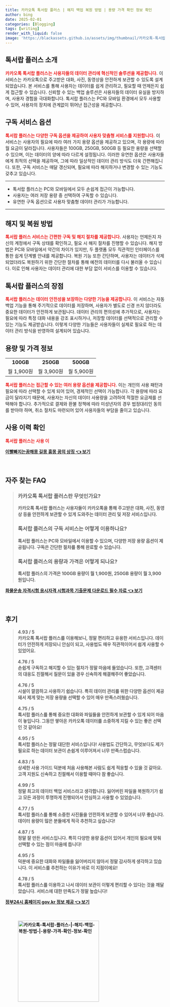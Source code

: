 ```yaml
---
title: 카카오톡 톡서랍 플러스 | 해지 백업 복원 방법 | 용량 가격 확인 정보 확인
author: bing
date: 2025-02-01
categories: [Blogging]
tags: [writing]
render_with_liquid: false
image: 'https://blackassets.github.io/assets/img/thumbnail/카카오톡-톡서랍-플러스-|-해지-백업-복원-방법-|-용량-가격-확인-정보-확인.webp'
---
```



<h2 id='톡서랍_플러스_소개'>톡서랍 플러스 소개</h2>

<p><b><span style="color: #ee2323;">카카오톡 톡서랍 플러스는 사용자들의 데이터 관리에 혁신적인 솔루션을 제공합니다.</span></b> 이 서비스는 카카오톡으로 주고받은 대화, 사진, 동영상을 안전하게 보관할 수 있도록 설계되었습니다. 본 서비스를 통해 사용자는 데이터를 쉽게 관리하고, 필요할 때 언제든지 쉽게 접근할 수 있습니다. 신뢰할 수 있는 백업 솔루션은 사용자들의 데이터 유실을 방지하며, 사용자 경험을 극대화합니다. 톡서랍 플러스는 PC와 모바일 환경에서 모두 사용할 수 있어, 사용자의 장치에 관계없이 뛰어난 접근성을 제공합니다.</p>

<h2 id='구독_서비스_옵션'>구독 서비스 옵션</h2>

<p><b><span style="color: #ee2323;">톡서랍 플러스는 다양한 구독 옵션을 제공하여 사용자 맞춤형 서비스를 지원합니다.</span></b> 이 서비스는 사용자의 필요에 따라 여러 가지 용량 옵션을 제공하고 있으며, 각 용량에 따라 월 요금이 달라집니다. 사용자들은 100GB, 250GB, 500GB 등 필요한 용량을 선택할 수 있으며, 이는 데이터의 양에 따라 다르게 설정됩니다. 이러한 유연한 옵션은 사용자들에게 최적의 선택을 제공하며, 그에 따라 일상적인 데이터 관리 방식도 더욱 간편해집니다. 또한, 구독 서비스는 매달 갱신되며, 필요에 따라 해지하거나 변경할 수 있는 기능도 갖추고 있습니다.</p>

<hr />

<ul>
    <li>톡서랍 플러스는 PC와 모바일에서 모두 손쉽게 접근이 가능합니다.</li>
    <li>사용자는 여러 저장 용량 중 선택하여 구독할 수 있습니다.</li>
    <li>유연한 구독 옵션으로 사용자 맞춤형 데이터 관리가 가능합니다.</li>
</ul>

<hr />

<h2 id='해지_및_복원_방법'>해지 및 복원 방법</h2>

<p><b><span style="color: #ee2323;">톡서랍 플러스 서비스는 간편한 구독 및 해지 절차를 제공합니다.</span></b> 사용자는 언제든지 자신의 계정에서 구독 상태를 확인하고, 필요 시 해지 절차를 진행할 수 있습니다. 해지 방법은 PC와 모바일에서 약간의 차이가 있지만, 두 플랫폼 모두 직관적인 인터페이스를 통한 쉽게 단계별 안내를 제공합니다. 복원 기능 또한 간단하며, 사용자는 데이터가 삭제되었더라도 복원하기 위한 간단한 절차를 통해 예전의 데이터를 다시 불러올 수 있습니다. 이로 인해 사용자는 데이터 관리에 대한 부담 없이 서비스를 이용할 수 있습니다.</p>

<h2 id='톡서랍_플러스의_장점'>톡서랍 플러스의 장점</h2>

<p><b><span style="color: #ee2323;">톡서랍 플러스는 데이터 안전성을 보장하는 다양한 기능을 제공합니다.</span></b> 이 서비스는 자동 백업 기능을 통해 주기적으로 데이터를 저장하며, 사용자가 별도로 신경 쓰지 않더라도 중요한 데이터가 안전하게 보관됩니다. 데이터 관리의 편의성에 추가적으로, 사용자는 필요에 따라 특정 대화 내용을 강조 표시하거나, 저장할 데이터를 선택적으로 관리할 수 있는 기능도 제공받습니다. 이렇게 다양한 기능들은 사용자들이 실제로 필요로 하는 데이터 관리 방식을 반영하여 설계되어 있습니다.</p>

<h2 id='용량_및_가격_정보'>용량 및 가격 정보</h2>

<table>
    <tr>
        <td style="text-align: center; height: 17px;"><b>100GB</b></td>
        <td style="text-align: center; height: 17px;"><b>250GB</b></td>
        <td style="text-align: center; height: 17px;"><b>500GB</b></td>
    </tr>
    <tr>
        <td style="text-align: center; height: 17px;">월 1,900원</td>
        <td style="text-align: center; height: 17px;">월 3,900원</td>
        <td style="text-align: center; height: 17px;">월 5,900원</td>
    </tr>
</table>

<p><b><span style="color: #ee2323;">톡서랍 플러스는 접근할 수 있는 여러 용량 옵션을 제공합니다.</span></b> 이는 개인의 사용 패턴과 필요에 따라 선택할 수 있게 되어 있어, 경제적인 선택이 가능합니다. 각 용량에 따라 요금이 달라지기 때문에, 사용자는 자신의 데이터 사용량을 고려하여 적절한 요금제를 선택해야 합니다. 추가적으로 결제와 환불 정책에 따라 미성년자의 경우 법정대리인 동의를 받아야 하며, 취소 절차도 마련되어 있어 사용자들의 부담을 줄이고 있습니다.</p>

<h2 id='사용_이력_확인'>사용 이력 확인</h2>

<p><p><b><span style="color: #ee2323;">톡서랍 플러스는 사용 이</p>
<p><a class="click-button" title="이빨빠지는꿈해몽 길몽 흉몽 꿈의 상징" href="https://blackassets.github.io/posts/%EC%9D%B4%EB%B9%A8%EB%B9%A0%EC%A7%80%EB%8A%94%EA%BF%88%ED%95%B4%EB%AA%BD-%EA%B8%B8%EB%AA%BD-%ED%9D%89%EB%AA%BD-%EA%BF%88%EC%9D%98-%EC%83%81%EC%A7%95/" rel="dofollow">이빨빠지는꿈해몽 길몽 흉몽 꿈의 상징 👈 보기</a></p><br>
<h2 id='자주_찾는_FAQ'>자주 찾는 FAQ</h2>
<div itemscope="" itemtype="https://schema.org/FAQPage">
<blockquote>
<div itemscope="" itemprop="mainEntity" itemtype="https://schema.org/Question">
<h3 itemprop="name">카카오톡 톡서랍 플러스란 무엇인가요?</h3>
<div itemscope="" itemprop="acceptedAnswer" itemtype="https://schema.org/Answer">
<span itemprop="text">
<p>카카오톡 톡서랍 플러스는 사용자들이 카카오톡을 통해 주고받은 대화, 사진, 동영상 등을 안전하게 보관할 수 있게 도와주는 데이터 관리 및 저장 서비스입니다.</p>
</span>
</div>
</div>
<div itemscope="" itemprop="mainEntity" itemtype="https://schema.org/Question">
<h3 itemprop="name">톡서랍 플러스의 구독 서비스는 어떻게 이용하나요?</h3>
<div itemscope="" itemprop="acceptedAnswer" itemtype="https://schema.org/Answer">
<span itemprop="text">
<p>톡서랍 플러스는 PC와 모바일에서 이용할 수 있으며, 다양한 저장 용량 옵션이 제공됩니다. 구독은 간단한 절차를 통해 완료할 수 있습니다.</p>
</span>
</div>
</div>
<div itemscope="" itemprop="mainEntity" itemtype="https://schema.org/Question">
<h3 itemprop="name">톡서랍 플러스의 용량과 가격은 어떻게 되나요?</h3>
<div itemscope="" itemprop="acceptedAnswer" itemtype="https://schema.org/Answer">
<span itemprop="text">
<p>톡서랍 플러스의 가격은 100GB 용량이 월 1,900원, 250GB 용량이 월 3,900원입니다.</p>
</span>
</div>
</div>
</blockquote>
</div>
<p><a class="click-button" title="화물운송 자격시험 응시자격 시험과목 기출문제 다운로드 필수 자료" href="https://blackassets.github.io/posts/%ED%99%94%EB%AC%BC%EC%9A%B4%EC%86%A1-%EC%9E%90%EA%B2%A9%EC%8B%9C%ED%97%98-%EC%9D%91%EC%8B%9C%EC%9E%90%EA%B2%A9-%EC%8B%9C%ED%97%98%EA%B3%BC%EB%AA%A9-%EA%B8%B0%EC%B6%9C%EB%AC%B8%EC%A0%9C-%EB%8B%A4%EC%9A%B4%EB%A1%9C%EB%93%9C-%ED%95%84%EC%88%98-%EC%9E%90%EB%A3%8C/" rel="dofollow">화물운송 자격시험 응시자격 시험과목 기출문제 다운로드 필수 자료 👈 보기</a></p><br>
<h2 id='후기'>후기</h2>
<div itemscope itemtype="https://schema.org/Product">
  <blockquote>
  <div itemprop="review" itemscope itemtype="https://schema.org/Review">
      <div itemprop="reviewRating" itemscope itemtype="https://schema.org/Rating"> <span itemprop="ratingValue">4.93</span> / <span itemprop="bestRating">5</span> </div>
      <span itemprop="reviewBody">카카오톡 톡서랍 플러스를 이용해보니, 정말 편리하고 유용한 서비스입니다. 데이터가 안전하게 저장되니 안심이 되고, 사용법도 매우 직관적이어서 쉽게 사용할 수 있었어요. </span>
  </div>
  <br>
  <div itemprop="review" itemscope itemtype="https://schema.org/Review">
      <div itemprop="reviewRating" itemscope itemtype="https://schema.org/Rating"> <span itemprop="ratingValue">4.76</span> / <span itemprop="bestRating">5</span> </div>
      <span itemprop="reviewBody">손쉽게 구독하고 해지할 수 있는 절차가 정말 마음에 들었습니다. 또한, 고객센터의 대응도 친절해서 질문이 있을 경우 신속하게 해결해주어 좋았습니다.</span>
  </div>
  <br>
  <div itemprop="review" itemscope itemtype="https://schema.org/Review">
      <div itemprop="reviewRating" itemscope itemtype="https://schema.org/Rating"> <span itemprop="ratingValue">4.76</span> / <span itemprop="bestRating">5</span> </div>
      <span itemprop="reviewBody">시설이 깔끔하고 사용하기 쉽습니다. 특히 데이터 관리를 위한 다양한 옵션이 제공돼서 제게 맞는 저장 용량을 선택할 수 있어 매우 만족스러웠습니다.</span>
  </div>
  <br>
  <div itemprop="review" itemscope itemtype="https://schema.org/Review">
      <div itemprop="reviewRating" itemscope itemtype="https://schema.org/Rating"> <span itemprop="ratingValue">4.75</span> / <span itemprop="bestRating">5</span> </div>
      <span itemprop="reviewBody">톡서랍 플러스를 통해 중요한 대화와 파일들을 안전하게 보관할 수 있게 되어 마음이 놓입니다. 그동안 쌓아온 카카오톡 데이터를 소중하게 지킬 수 있는 좋은 선택인 것 같아요!</span>
  </div>
  <br>
  <div itemprop="review" itemscope itemtype="https://schema.org/Review">
      <div itemprop="reviewRating" itemscope itemtype="https://schema.org/Rating"> <span itemprop="ratingValue">4.95</span> / <span itemprop="bestRating">5</span> </div>
      <span itemprop="reviewBody">톡서랍 플러스는 정말 대단한 서비스입니다! 사용법도 간단하고, 무엇보다도 제가 필요로 하는 데이터 보관이 손쉽게 이루어져서 너무 만족스럽습니다.</span>
  </div>
  <br>
  <div itemprop="review" itemscope itemtype="https://schema.org/Review">
      <div itemprop="reviewRating" itemscope itemtype="https://schema.org/Rating"> <span itemprop="ratingValue">4.83</span> / <span itemprop="bestRating">5</span> </div>
      <span itemprop="reviewBody">상세한 사용 가이드 덕분에 처음 사용해본 사람도 쉽게 적응할 수 있을 것 같아요. 고객 지원도 신속하고 친절해서 이용할 때마다 참 좋습니다.</span>
  </div>
  <br>
  <div itemprop="review" itemscope itemtype="https://schema.org/Review">
      <div itemprop="reviewRating" itemscope itemtype="https://schema.org/Rating"> <span itemprop="ratingValue">4.99</span> / <span itemprop="bestRating">5</span> </div>
      <span itemprop="reviewBody">정말 최고의 데이터 백업 서비스라고 생각합니다. 잃어버린 파일을 복원하기가 쉽고 모든 과정이 투명하게 진행되어서 안심하고 사용할 수 있었습니다.</span>
  </div>
  <br>
  <div itemprop="review" itemscope itemtype="https://schema.org/Review">
      <div itemprop="reviewRating" itemscope itemtype="https://schema.org/Rating"> <span itemprop="ratingValue">4.77</span> / <span itemprop="bestRating">5</span> </div>
      <span itemprop="reviewBody">톡서랍 플러스를 통해 소중한 사진들을 안전하게 보관할 수 있어서 너무 좋습니다. 데이터 용량이 많은 분들에게 적극 추천하고 싶습니다!</span>
  </div>
  <br>
  <div itemprop="review" itemscope itemtype="https://schema.org/Review">
      <div itemprop="reviewRating" itemscope itemtype="https://schema.org/Rating"> <span itemprop="ratingValue">4.87</span> / <span itemprop="bestRating">5</span> </div>
      <span itemprop="reviewBody">정말 잘 만든 서비스입니다. 특히 다양한 용량 옵션이 있어서 개인의 필요에 맞춰 선택할 수 있는 점이 마음에 듭니다!</span>
  </div>
  <br>
  <div itemprop="review" itemscope itemtype="https://schema.org/Review">
      <div itemprop="reviewRating" itemscope itemtype="https://schema.org/Rating"> <span itemprop="ratingValue">4.95</span> / <span itemprop="bestRating">5</span> </div>
      <span itemprop="reviewBody">덕분에 중요한 대화와 파일들을 잃어버리지 않아서 정말 감사하게 생각하고 있습니다. 이 서비스를 추천하는 이유가 바로 이 지점이에요!</span>
  </div>
  <br>
  <div itemprop="review" itemscope itemtype="https://schema.org/Review">
      <div itemprop="reviewRating" itemscope itemtype="https://schema.org/Rating"> <span itemprop="ratingValue">4.78</span> / <span itemprop="bestRating">5</span> </div>
      <span itemprop="reviewBody">톡서랍 플러스를 이용하고 나서 데이터 보관이 이렇게 편리할 수 있다는 것을 깨달았습니다. 서비스에 대한 만족도가 정말 높습니다!</span>
  </div>
  </blockquote>
</div>
<p><a class="click-button" title="정부24시 홈페이지 gov.kr 정보 제공" href="https://blackassets.github.io/posts/%EC%A0%95%EB%B6%8024%EC%8B%9C-%ED%99%88%ED%8E%98%EC%9D%B4%EC%A7%80-gov.kr-%EC%A0%95%EB%B3%B4-%EC%A0%9C%EA%B3%B5/" rel="dofollow">정부24시 홈페이지 gov.kr 정보 제공 👈 보기</a></p><br>
<figure class="image"><img src="https://blackassets.github.io/assets/img/thumbnail/카카오톡-톡서랍-플러스-|-해지-백업-복원-방법-|-용량-가격-확인-정보-확인.webp" alt="카카오톡-톡서랍-플러스-|-해지-백업-복원-방법-|-용량-가격-확인-정보-확인" width="256" height="256"></figure>